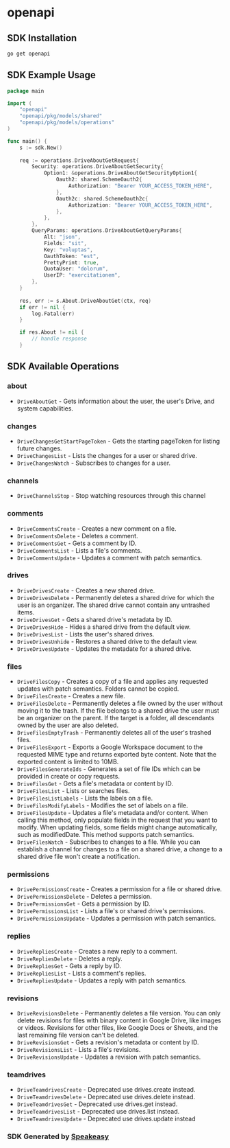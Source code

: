 # openapi

<!-- Start SDK Installation -->
## SDK Installation

```bash
go get openapi
```
<!-- End SDK Installation -->

## SDK Example Usage
<!-- Start SDK Example Usage -->
```go
package main

import (
    "openapi"
    "openapi/pkg/models/shared"
    "openapi/pkg/models/operations"
)

func main() {
    s := sdk.New()
    
    req := operations.DriveAboutGetRequest{
        Security: operations.DriveAboutGetSecurity{
            Option1: &operations.DriveAboutGetSecurityOption1{
                Oauth2: shared.SchemeOauth2{
                    Authorization: "Bearer YOUR_ACCESS_TOKEN_HERE",
                },
                Oauth2c: shared.SchemeOauth2c{
                    Authorization: "Bearer YOUR_ACCESS_TOKEN_HERE",
                },
            },
        },
        QueryParams: operations.DriveAboutGetQueryParams{
            Alt: "json",
            Fields: "sit",
            Key: "voluptas",
            OauthToken: "est",
            PrettyPrint: true,
            QuotaUser: "dolorum",
            UserIP: "exercitationem",
        },
    }
    
    res, err := s.About.DriveAboutGet(ctx, req)
    if err != nil {
        log.Fatal(err)
    }

    if res.About != nil {
        // handle response
    }
```
<!-- End SDK Example Usage -->

<!-- Start SDK Available Operations -->
## SDK Available Operations

### about

* `DriveAboutGet` - Gets information about the user, the user's Drive, and system capabilities.

### changes

* `DriveChangesGetStartPageToken` - Gets the starting pageToken for listing future changes.
* `DriveChangesList` - Lists the changes for a user or shared drive.
* `DriveChangesWatch` - Subscribes to changes for a user.

### channels

* `DriveChannelsStop` - Stop watching resources through this channel

### comments

* `DriveCommentsCreate` - Creates a new comment on a file.
* `DriveCommentsDelete` - Deletes a comment.
* `DriveCommentsGet` - Gets a comment by ID.
* `DriveCommentsList` - Lists a file's comments.
* `DriveCommentsUpdate` - Updates a comment with patch semantics.

### drives

* `DriveDrivesCreate` - Creates a new shared drive.
* `DriveDrivesDelete` - Permanently deletes a shared drive for which the user is an organizer. The shared drive cannot contain any untrashed items.
* `DriveDrivesGet` - Gets a shared drive's metadata by ID.
* `DriveDrivesHide` - Hides a shared drive from the default view.
* `DriveDrivesList` - Lists the user's shared drives.
* `DriveDrivesUnhide` - Restores a shared drive to the default view.
* `DriveDrivesUpdate` - Updates the metadate for a shared drive.

### files

* `DriveFilesCopy` - Creates a copy of a file and applies any requested updates with patch semantics. Folders cannot be copied.
* `DriveFilesCreate` - Creates a new file.
* `DriveFilesDelete` - Permanently deletes a file owned by the user without moving it to the trash. If the file belongs to a shared drive the user must be an organizer on the parent. If the target is a folder, all descendants owned by the user are also deleted.
* `DriveFilesEmptyTrash` - Permanently deletes all of the user's trashed files.
* `DriveFilesExport` - Exports a Google Workspace document to the requested MIME type and returns exported byte content. Note that the exported content is limited to 10MB.
* `DriveFilesGenerateIds` - Generates a set of file IDs which can be provided in create or copy requests.
* `DriveFilesGet` - Gets a file's metadata or content by ID.
* `DriveFilesList` - Lists or searches files.
* `DriveFilesListLabels` - Lists the labels on a file.
* `DriveFilesModifyLabels` - Modifies the set of labels on a file.
* `DriveFilesUpdate` - Updates a file's metadata and/or content. When calling this method, only populate fields in the request that you want to modify. When updating fields, some fields might change automatically, such as modifiedDate. This method supports patch semantics.
* `DriveFilesWatch` - Subscribes to changes to a file. While you can establish a channel for changes to a file on a shared drive, a change to a shared drive file won't create a notification.

### permissions

* `DrivePermissionsCreate` - Creates a permission for a file or shared drive.
* `DrivePermissionsDelete` - Deletes a permission.
* `DrivePermissionsGet` - Gets a permission by ID.
* `DrivePermissionsList` - Lists a file's or shared drive's permissions.
* `DrivePermissionsUpdate` - Updates a permission with patch semantics.

### replies

* `DriveRepliesCreate` - Creates a new reply to a comment.
* `DriveRepliesDelete` - Deletes a reply.
* `DriveRepliesGet` - Gets a reply by ID.
* `DriveRepliesList` - Lists a comment's replies.
* `DriveRepliesUpdate` - Updates a reply with patch semantics.

### revisions

* `DriveRevisionsDelete` - Permanently deletes a file version. You can only delete revisions for files with binary content in Google Drive, like images or videos. Revisions for other files, like Google Docs or Sheets, and the last remaining file version can't be deleted.
* `DriveRevisionsGet` - Gets a revision's metadata or content by ID.
* `DriveRevisionsList` - Lists a file's revisions.
* `DriveRevisionsUpdate` - Updates a revision with patch semantics.

### teamdrives

* `DriveTeamdrivesCreate` - Deprecated use drives.create instead.
* `DriveTeamdrivesDelete` - Deprecated use drives.delete instead.
* `DriveTeamdrivesGet` - Deprecated use drives.get instead.
* `DriveTeamdrivesList` - Deprecated use drives.list instead.
* `DriveTeamdrivesUpdate` - Deprecated use drives.update instead

<!-- End SDK Available Operations -->

### SDK Generated by [Speakeasy](https://docs.speakeasyapi.dev/docs/using-speakeasy/client-sdks)
